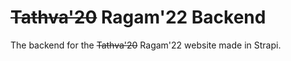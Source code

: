 # ~~Tathva'20~~ Ragam'22 Backend

The backend for the ~~Tathva'20~~ Ragam'22 website made in Strapi.
